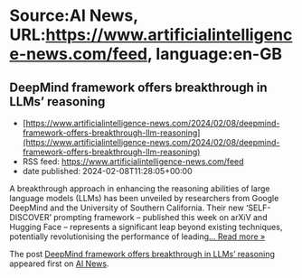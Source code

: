 # Source:AI News, URL:https://www.artificialintelligence-news.com/feed, language:en-GB

## DeepMind framework offers breakthrough in LLMs’ reasoning
 - [https://www.artificialintelligence-news.com/2024/02/08/deepmind-framework-offers-breakthrough-llm-reasoning](https://www.artificialintelligence-news.com/2024/02/08/deepmind-framework-offers-breakthrough-llm-reasoning)
 - RSS feed: https://www.artificialintelligence-news.com/feed
 - date published: 2024-02-08T11:28:05+00:00

<p>A breakthrough approach in enhancing the reasoning abilities of large language models (LLMs) has been unveiled by researchers from Google DeepMind and the University of Southern California. Their new &#8216;SELF-DISCOVER&#8217; prompting framework – published this week on arXiV and Hugging Face – represents a significant leap beyond existing techniques, potentially revolutionising the performance of leading<a class="excerpt-read-more" href="https://www.artificialintelligence-news.com/2024/02/08/deepmind-framework-offers-breakthrough-llm-reasoning/" title="ReadDeepMind framework offers breakthrough in LLMs’ reasoning">... Read more &#187;</a></p>
<p>The post <a href="https://www.artificialintelligence-news.com/2024/02/08/deepmind-framework-offers-breakthrough-llm-reasoning/">DeepMind framework offers breakthrough in LLMs’ reasoning</a> appeared first on <a href="https://www.artificialintelligence-news.com">AI News</a>.</p>

